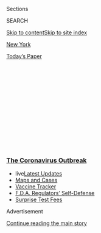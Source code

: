 <div id="app">

<div>

<div>

<div>

<div class="NYTAppHideMasthead css-1q2w90k e1suatyy0">

<div class="section css-ui9rw0 e1suatyy2">

<div class="css-eph4ug er09x8g0">

<div class="css-6n7j50">

</div>

<span class="css-1dv1kvn">Sections</span>

<div class="css-10488qs">

<span class="css-1dv1kvn">SEARCH</span>

</div>

[Skip to content](#site-content)[Skip to site index](#site-index)

</div>

<div id="masthead-section-label" class="css-1wr3we4 eaxe0e00">

[New
York](https://www.nytimes3xbfgragh.onion/section/nyregion)

</div>

<div class="css-10698na e1huz5gh0">

</div>

</div>

<div id="masthead-bar-one" class="section hasLinks css-15hmgas e1csuq9d3">

<div class="css-uqyvli e1csuq9d0">

</div>

<div class="css-1uqjmks e1csuq9d1">

</div>

<div class="css-9e9ivx">

[](https://myaccount.nytimes3xbfgragh.onion/auth/login?response_type=cookie&client_id=vi)

</div>

<div class="css-1bvtpon e1csuq9d2">

[Today’s
Paper](https://www.nytimes3xbfgragh.onion/section/todayspaper)

</div>

</div>

</div>

</div>

<div data-aria-hidden="false">

<div id="site-content" data-role="main">

<div>

<div class="css-1aor85t" style="opacity:0.000000001;z-index:-1;visibility:hidden">

<div class="css-1hqnpie">

<div class="css-epjblv">

<span class="css-17xtcya">[New
York](/section/nyregion)</span><span class="css-x15j1o">|</span><span class="css-fwqvlz">At
Least New Yorkers Can Still Roll Their
Eyes</span>

</div>

<div class="css-k008qs">

<div class="css-1iwv8en">

<span class="css-18z7m18"></span>

<div>

</div>

</div>

<span class="css-1n6z4y">https://nyti.ms/34MqLiE</span>

<div class="css-1705lsu">

<div class="css-4xjgmj">

<div class="css-4skfbu" data-role="toolbar" data-aria-label="Social Media Share buttons, Save button, and Comments Panel with current comment count" data-testid="share-tools">

  - 
  - 
  - 
  - 
    
    <div class="css-6n7j50">
    
    </div>

  - 

</div>

</div>

</div>

</div>

</div>

</div>

<div class="css-13pd83m">

<div class="css-l9svim">

### [<span class="css-pa1jbp"><span class="css-1rxm0ex">The Coronavirus</span><span class="css-1rxm0ex"> Outbreak</span></span>](https://www.nytimes3xbfgragh.onion/news-event/coronavirus?name=styln-coronavirus-national&region=TOP_BANNER&block=storyline_menu_recirc&action=click&pgtype=Article&impression_id=375580b0-f4c0-11ea-ab40-e781aaaeae39&variant=undefined)

  - <span class="css-1qkutce"><span class="css-12clwdu">live</span>[Latest
    Updates](https://www.nytimes3xbfgragh.onion/2020/09/11/world/covid-19-coronavirus.html?name=styln-coronavirus-national&region=TOP_BANNER&block=storyline_menu_recirc&action=click&pgtype=Article&impression_id=375580b1-f4c0-11ea-ab40-e781aaaeae39&variant=undefined)</span>
  - <span class="css-1qkutce">[Maps and
    Cases](https://www.nytimes3xbfgragh.onion/interactive/2020/us/coronavirus-us-cases.html?name=styln-coronavirus-national&region=TOP_BANNER&block=storyline_menu_recirc&action=click&pgtype=Article&impression_id=3755a7c0-f4c0-11ea-ab40-e781aaaeae39&variant=undefined)</span>
  - <span class="css-1qkutce">[Vaccine
    Tracker](https://www.nytimes3xbfgragh.onion/interactive/2020/science/coronavirus-vaccine-tracker.html?name=styln-coronavirus-national&region=TOP_BANNER&block=storyline_menu_recirc&action=click&pgtype=Article&impression_id=3755a7c1-f4c0-11ea-ab40-e781aaaeae39&variant=undefined)</span>
  - <span class="css-1qkutce">[F.D.A. Regulators’
    Self-Defense](https://www.nytimes3xbfgragh.onion/2020/09/10/us/politics/fda-coronavirus-vaccine.html?name=styln-coronavirus-national&region=TOP_BANNER&block=storyline_menu_recirc&action=click&pgtype=Article&impression_id=3755a7c2-f4c0-11ea-ab40-e781aaaeae39&variant=undefined)</span>
  - <span class="css-1qkutce">[Surprise Test
    Fees](https://www.nytimes3xbfgragh.onion/2020/09/09/upshot/coronavirus-surprise-test-fees.html?name=styln-coronavirus-national&region=TOP_BANNER&block=storyline_menu_recirc&action=click&pgtype=Article&impression_id=3755a7c3-f4c0-11ea-ab40-e781aaaeae39&variant=undefined)</span>

</div>

</div>

<div id="top-wrapper" class="css-1sy8kpn">

<div id="top-slug" class="css-l9onyx">

Advertisement

</div>

[Continue reading the main
story](#after-top)

<div class="ad top-wrapper" style="text-align:center;height:100%;display:block;min-height:250px">

<div id="top" class="place-ad" data-position="top" data-size-key="top">

</div>

</div>

<div id="after-top">

</div>

</div>

<div>

<div id="sponsor-wrapper" class="css-1hyfx7x">

<div id="sponsor-slug" class="css-19vbshk">

Supported by

</div>

[Continue reading the main
story](#after-sponsor)

<div id="sponsor" class="ad sponsor-wrapper" style="text-align:center;height:100%;display:block">

</div>

<div id="after-sponsor">

</div>

</div>

<div class="css-186x18t">

</div>

<div class="css-1vkm6nb ehdk2mb0">

# At Least New Yorkers Can Still Roll Their Eyes

</div>

Most people are obeying, if sometimes reluctantly, the new statewide
order to wear facial coverings in public wherever social distancing is
not possible.

<div class="css-79elbk" data-testid="photoviewer-wrapper">

<div class="css-z3e15g" data-testid="photoviewer-wrapper-hidden">

</div>

<div class="css-1a48zt4 ehw59r15" data-testid="photoviewer-children">

![<span class="css-16f3y1r e13ogyst0" data-aria-hidden="true">In
Manhattan’s Washington Square Park, the famous counterculture gathering
spot, at least one person on Friday was obeying the new rule on
mask-wearing.</span><span class="css-cnj6d5 e1z0qqy90" itemprop="copyrightHolder"><span class="css-1ly73wi e1tej78p0">Credit...</span><span><span>Hilary
Swift for The New York
Times</span></span></span>](https://static01.graylady3jvrrxbe.onion/images/2020/04/17/nyregion/00nyvirus-masks1/00nyvirus-masks1-articleLarge.jpg?quality=75&auto=webp&disable=upscale)

</div>

</div>

<div class="css-18e8msd">

<div class="css-vp77d3 epjyd6m0">

<div class="css-hus3qt ey68jwv0" data-aria-hidden="true">

[![Michael
Wilson](https://static01.graylady3jvrrxbe.onion/images/2018/07/18/multimedia/author-michael-wilson/author-michael-wilson-thumbLarge.png
"Michael Wilson")](https://www.nytimes3xbfgragh.onion/by/michael-wilson)

</div>

<div class="css-1baulvz">

By [<span class="css-1baulvz last-byline" itemprop="name">Michael
Wilson</span>](https://www.nytimes3xbfgragh.onion/by/michael-wilson)

</div>

</div>

  - 
    
    <div class="css-ld3wwf e16638kd2">
    
    April 17,
    2020
    
    </div>

  - 
    
    <div class="css-4xjgmj">
    
    <div class="css-d8bdto" data-role="toolbar" data-aria-label="Social Media Share buttons, Save button, and Comments Panel with current comment count" data-testid="share-tools">
    
      - 
      - 
      - 
      - 
        
        <div class="css-6n7j50">
        
        </div>
    
      - 
    
    </div>
    
    </div>

</div>

</div>

<div class="section meteredContent css-1r7ky0e" name="articleBody" itemprop="articleBody">

<div class="css-1fanzo5 StoryBodyCompanionColumn">

<div class="css-53u6y8">

In a city already locked up and hidden away behind lowered gates and
darkened doors, its people now walk behind their own personal barriers.
A population known for big mouths now must speak up so as to be heard by
a neighbor, a cashier, the deli counterman, gesturing to the brink of
pantomime to be understood.

From surgeon-quality personal protection to the home-stitched square and
the bandit’s bandanna, New Yorkers pulled on a newly essential accessory
and ventured into a landscape that changed yet again on Friday, as of 8
p.m., with [the mandated wearing of masks in
public.](https://www.nytimes3xbfgragh.onion/2020/04/15/nyregion/coronavirus-face-masks-andrew-cuomo.html)

The mask felt to many like the latest sweeping affront brought by
something so small — it’s taken our schoolrooms, our jobs, our
handshakes and hugs, and now, half of our very faces.

</div>

</div>

<div class="css-1fanzo5 StoryBodyCompanionColumn">

<div class="css-53u6y8">

The new rule would be striking anywhere, but more so in New York City,
where teeming crowds and if-I-can-make-it-there chutzpah are baked into
the national imagination. It was as if a curtain had fallen after a
grand performance, but more — eight million little curtains, actually.

</div>

</div>

<div class="css-79elbk" data-testid="photoviewer-wrapper">

<div class="css-z3e15g" data-testid="photoviewer-wrapper-hidden">

</div>

<div class="css-1a48zt4 ehw59r15" data-testid="photoviewer-children">

![<span class="css-16f3y1r e13ogyst0" data-aria-hidden="true">Several
options for sale on West 125th Street in
Harlem.</span><span class="css-cnj6d5 e1z0qqy90" itemprop="copyrightHolder"><span class="css-1ly73wi e1tej78p0">Credit...</span><span>Brittainy
Newman/The New York
Times</span></span>](https://static01.graylady3jvrrxbe.onion/images/2020/04/17/nyregion/00nyvirus-masks7/merlin_171646830_c7dfcde9-0165-492c-8f80-c23ceaaea42c-articleLarge.jpg?quality=75&auto=webp&disable=upscale)

</div>

</div>

<div class="css-1fanzo5 StoryBodyCompanionColumn">

<div class="css-53u6y8">

“This is just the next step,” said a retired corrections officer,
Stanley Woo, 63, sitting down to play chess in a park in Forest Hills,
Queens, with his old friends and his new mask.

“Nobody likes it, but we’ve got to do what we’ve got to do,” said Amanda
Neville, 43, inside her wine store, Tipsy, in Clinton Hill,
Brooklyn.

<div id="NYT_MAIN_CONTENT_1_REGION" class="css-9tf9ac">

<div>

<div id="styln-covid-updates-world" class="section interactive-content interactive-size-medium css-1ftcdic">

<div class="css-17ih8de interactive-body">

<div id="styln-briefing-block" data-asset-id="QXJ0aWNsZTpueXQ6Ly9hcnRpY2xlLzJiYjYwYTJiLTY3NjItNTg3NC1iMGVhLWY4NzRhMjE3NTQyZA==">

<div class="briefing-block-header-section">

# [Latest Updates: The Coronavirus Outbreak](https://www.nytimes3xbfgragh.onion/2020/09/11/world/covid-19-coronavirus.html?action=click&pgtype=Article&state=default&region=MAIN_CONTENT_1&context=storylines_live_updates)

<div class="briefing-block-ts">

Updated 2020-09-12T06:16:33.399Z

</div>

</div>

  - [Fauci cautions the virus could disrupt life in the U.S. until
    ‘maybe even towards the end
    of 2021.’](https://www.nytimes3xbfgragh.onion/2020/09/11/world/covid-19-coronavirus.html?action=click&pgtype=Article&state=default&region=MAIN_CONTENT_1&context=storylines_live_updates#link-dfb8a16)
  - [From Asia to Africa, China promotes its vaccine candidates to win
    friends.](https://www.nytimes3xbfgragh.onion/2020/09/11/world/covid-19-coronavirus.html?action=click&pgtype=Article&state=default&region=MAIN_CONTENT_1&context=storylines_live_updates#link-7104d154)
  - [The other way the virus will kill:
    hunger.](https://www.nytimes3xbfgragh.onion/2020/09/11/world/covid-19-coronavirus.html?action=click&pgtype=Article&state=default&region=MAIN_CONTENT_1&context=storylines_live_updates#link-393ad215)

<div class="briefing-block-footer">

<div class="briefing-block-footer-meta">

[See more
updates](https://www.nytimes3xbfgragh.onion/2020/09/11/world/covid-19-coronavirus.html?action=click&pgtype=Article&state=default&region=MAIN_CONTENT_1&context=storylines_live_updates)

</div>

<div class="briefing-block-briefinglinks">

<span>More live coverage:</span>
[Markets](https://www.nytimes3xbfgragh.onion/live/2020/09/11/business/stock-market-today-coronavirus?action=click&pgtype=Article&state=default&region=MAIN_CONTENT_1&context=storylines_live_updates)

</div>

</div>

</div>

</div>

</div>

</div>

</div>

As part of his latest measures to contain the coronavirus, [which has
killed more than 12,000
people](https://www.nytimes3xbfgragh.onion/interactive/2020/us/new-york-coronavirus-cases.html)
in the state and infected more than 200,000, Gov. Andrew M. Cuomo rolled
out the executive order this week in winding, street-level detail that
could have been describing, not long ago, most any New Yorker’s average
morning.

“So,” he said, “if you’re going to get on public transit, you’re going
to get on a bus, you’re going to get on a subway, you’re going to stand
on a subway platform, you’re going to walk in a neighborhood that is
busy, you’re going to be on a sidewalk, you’re going to pass other
people on a sidewalk, you’re not going to able to maintain social
distancing, you must wear a mask or cloth or an attractive bandanna or a
color-coordinated bandanna cloth, but you have to wear it in those
situations.”

</div>

</div>

<div class="css-79elbk" data-testid="photoviewer-wrapper">

<div class="css-z3e15g" data-testid="photoviewer-wrapper-hidden">

</div>

<div class="css-1a48zt4 ehw59r15" data-testid="photoviewer-children">

<div class="css-1xdhyk6 erfvjey0">

<span class="css-1ly73wi e1tej78p0">Image</span>

<div class="css-zjzyr8">

<div data-testid="lazyimage-container" style="height:257.77777777777777px">

</div>

</div>

</div>

<span class="css-16f3y1r e13ogyst0" data-aria-hidden="true">At a bus
stop on Lenox Avenue in Harlem on Friday, New Yorkers were already
falling in line with the new
requirement.</span><span class="css-cnj6d5 e1z0qqy90" itemprop="copyrightHolder"><span class="css-1ly73wi e1tej78p0">Credit...</span><span>James
Estrin/The New York Times</span></span>

</div>

</div>

<div class="css-1fanzo5 StoryBodyCompanionColumn">

<div class="css-53u6y8">

One imagines how the governor might describe the act of wearing a mask
as the days stretch on: You’re going to forget to not touch it, you’re
going to accidentally pull it down to speak, you’re going to hate the
way it smells, you’re going to have to use a passcode to unlock your
phone, you’re going to fog up your glasses. But you have to wear it in
those situations.

Maryland, New Jersey and Pennsylvania are requiring that masks be worn
in stores; likewise in Los Angeles and some surrounding California
counties. New York’s order is the most expansive, requiring face
coverings anywhere in the state where two people might come within two
yards of each other, though for now, there is no fine for disobeying.

The new rules veered into uncharted territory; they generally apply to
anyone age 2 and up, though in Pennsylvania, parents of children between
2 and 9 were told they “must make reasonable effort” to put, and keep,
masks on them.

<div id="NYT_MAIN_CONTENT_2_REGION" class="css-9tf9ac">

<div>

</div>

</div>

New Yorkers’ enthusiasm for rigid compliance landed, as one might guess,
across a spectrum.

In Prospect Park in Brooklyn, couples young and old walked behind masks,
while other families, keeping their social distance, kept theirs in
pockets. Bicyclists sped past with faces covered, as if imagining a
cloud of the coronavirus before them.

Robert Wagner, 41, a software engineer in Forest Hills, wore a mask in a
park as he played with his toddler son, Vikram. “I think that such an
order should have come sooner,” he said. “It was irresponsible to advise
no masks and then turn around and say, ‘OK now everybody wear
them.’”

</div>

</div>

<div class="css-79elbk" data-testid="photoviewer-wrapper">

<div class="css-z3e15g" data-testid="photoviewer-wrapper-hidden">

</div>

<div class="css-1a48zt4 ehw59r15" data-testid="photoviewer-children">

<div class="css-1xdhyk6 erfvjey0">

<span class="css-1ly73wi e1tej78p0">Image</span>

<div class="css-zjzyr8">

<div data-testid="lazyimage-container" style="height:257.77777777777777px">

</div>

</div>

</div>

<span class="css-16f3y1r e13ogyst0" data-aria-hidden="true">At Domino
Park in Brooklyn on Friday. The rules apply to anyone age 2 and
up.</span><span class="css-cnj6d5 e1z0qqy90" itemprop="copyrightHolder"><span class="css-1ly73wi e1tej78p0">Credit...</span><span>Stephanie
Keith for The New York Times</span></span>

</div>

</div>

<div class="css-1fanzo5 StoryBodyCompanionColumn">

<div class="css-53u6y8">

In Manhattan’s Greenwich Village, Seungjoo Kim, 25, would seem to agree.

“I honestly think it’s too late,” she said. “Most people around the city
are already covering their faces. The city should have done this weeks
before quarantine.”

Elsewhere, the masks brought eye rolls, one of the few facial
expressions still in play these days.

“Ridiculous — they’re overdoing themselves,” said a 73-year-old shopper
named Esther in line outside a grocery in Brooklyn’s Fort Greene, both
wearing a mask and defying the order in spirit. “I’m not scared. I’m
going to die
anyway.”

</div>

</div>

<div class="css-79elbk" data-testid="photoviewer-wrapper">

<div class="css-z3e15g" data-testid="photoviewer-wrapper-hidden">

</div>

<div class="css-1a48zt4 ehw59r15" data-testid="photoviewer-children">

<div class="css-1xdhyk6 erfvjey0">

<span class="css-1ly73wi e1tej78p0">Image</span>

<div class="css-zjzyr8">

<div data-testid="lazyimage-container" style="height:257.77777777777777px">

</div>

</div>

</div>

<span class="css-16f3y1r e13ogyst0" data-aria-hidden="true">Surgical
masks were in favor on the No. 7 train in Queens on
Friday.</span><span class="css-cnj6d5 e1z0qqy90" itemprop="copyrightHolder"><span class="css-1ly73wi e1tej78p0">Credit...</span><span>Hilary
Swift for The New York Times</span></span>

</div>

</div>

<div class="css-1fanzo5 StoryBodyCompanionColumn">

<div class="css-53u6y8">

Once, a person wearing a mask in public stood out. But now, it’s the
other way around. On Thursday, two young women studying a takeout menu
in the Lower East Side’s Essex Market, chatting and maskless as if it
were a different time — say, early March — drew double takes from
hurried shoppers. Outside, a man smoked a cigarette — through a hole in
his black mask.

“The one thing that makes me nervous are the runners that are huffing
and puffing and they go right by and they’re not wearing a mask,” said
Rob Corber, 62, strolling around Washington Square Park in Manhattan
with his husband. “They’ve just taken up running since the lockdown. You
can tell because they’re huffing and puffing.”

Many New Yorkers sought a relationship with the mask that seemed most
sensible. “It’s no joke,” said R. Vincent Razor, 68, a writer in Kew
Gardens, Queens, who carries two masks in his pockets when he goes out.
On Friday, he pulled one off his face for good reason: “You can’t eat
lunch with a mask,” he deadpanned, lifting his last sip of coffee.

In Forest Hills, the old friends managed to sit and play chess without
getting too close — Mr. Woo in his mask. Of the governor’s order, he
said: “I have no objection to that. It’s what you have to
do.”

</div>

</div>

<div class="css-79elbk" data-testid="photoviewer-wrapper">

<div class="css-z3e15g" data-testid="photoviewer-wrapper-hidden">

</div>

<div class="css-1a48zt4 ehw59r15" data-testid="photoviewer-children">

<div class="css-1xdhyk6 erfvjey0">

<span class="css-1ly73wi e1tej78p0">Image</span>

<div class="css-zjzyr8">

<div data-testid="lazyimage-container" style="height:257.77777777777777px">

</div>

</div>

</div>

<span class="css-16f3y1r e13ogyst0" data-aria-hidden="true">A
law-abiding citizen at the Oculus, at the World Trade Center
transportation hub, on
Friday.</span><span class="css-cnj6d5 e1z0qqy90" itemprop="copyrightHolder"><span class="css-1ly73wi e1tej78p0">Credit...</span><span>Brittainy
Newman/The New York Times</span></span>

</div>

</div>

<div class="css-1fanzo5 StoryBodyCompanionColumn">

<div class="css-53u6y8">

His friend, Paul Croce, 73, a retired court officer, refused to put one
on because it made him feel, as he put it, “cooped up like pigeons.”

The mask order is statewide and was met differently in some pockets of
rural New York. Donald Bowles, owner of Don and Paul’s Coffee Shoppe in
the Saratoga County town of Waterford, has adopted the policy, but said
the same responses to the virus don’t necessarily apply upstate.

“I feel everything Governor Cuomo does is based on what’s happening in
the city,” he said between bites of an egg, sausage and cheese sandwich
from his diner. “I think different areas should be treated in different
ways.”

His son, John, spoke up: “Let’s see Governor Cuomo wear his mask.”

In New York, the penalties for ignoring the order are, for now, still
theoretical. “If people don’t follow it, we could do a civil penalty,”
Mr. Cuomo said on Wednesday. “You’re not going to go to jail for not
wearing a mask.

“By the way, people will enforce it,” he added. “They’ll say to you if
they’re standing next to you on the street corner, ‘Where’s your mask,
buddy?’ in a nice, New York kind of way.”

Reporting was contributed by Jo Corona, Jane Gottlieb, Nate Schweber and
Alex Traub.

</div>

</div>

<div>

</div>

</div>

<div>

</div>

<div>

</div>

<div>

</div>

<div>

<div id="bottom-wrapper" class="css-1ede5it">

<div id="bottom-slug" class="css-l9onyx">

Advertisement

</div>

[Continue reading the main
story](#after-bottom)

<div id="bottom" class="ad bottom-wrapper" style="text-align:center;height:100%;display:block;min-height:90px">

</div>

<div id="after-bottom">

</div>

</div>

</div>

</div>

</div>

## Site Index

<div>

</div>

## Site Information Navigation

  - [© <span>2020</span> <span>The New York Times
    Company</span>](https://help.nytimes3xbfgragh.onion/hc/en-us/articles/115014792127-Copyright-notice)

<!-- end list -->

  - [NYTCo](https://www.nytco.com/)
  - [Contact
    Us](https://help.nytimes3xbfgragh.onion/hc/en-us/articles/115015385887-Contact-Us)
  - [Work with us](https://www.nytco.com/careers/)
  - [Advertise](https://nytmediakit.com/)
  - [T Brand Studio](http://www.tbrandstudio.com/)
  - [Your Ad
    Choices](https://www.nytimes3xbfgragh.onion/privacy/cookie-policy#how-do-i-manage-trackers)
  - [Privacy](https://www.nytimes3xbfgragh.onion/privacy)
  - [Terms of
    Service](https://help.nytimes3xbfgragh.onion/hc/en-us/articles/115014893428-Terms-of-service)
  - [Terms of
    Sale](https://help.nytimes3xbfgragh.onion/hc/en-us/articles/115014893968-Terms-of-sale)
  - [Site
    Map](https://spiderbites.nytimes3xbfgragh.onion)
  - [Help](https://help.nytimes3xbfgragh.onion/hc/en-us)
  - [Subscriptions](https://www.nytimes3xbfgragh.onion/subscription?campaignId=37WXW)

</div>

</div>

</div>

</div>
